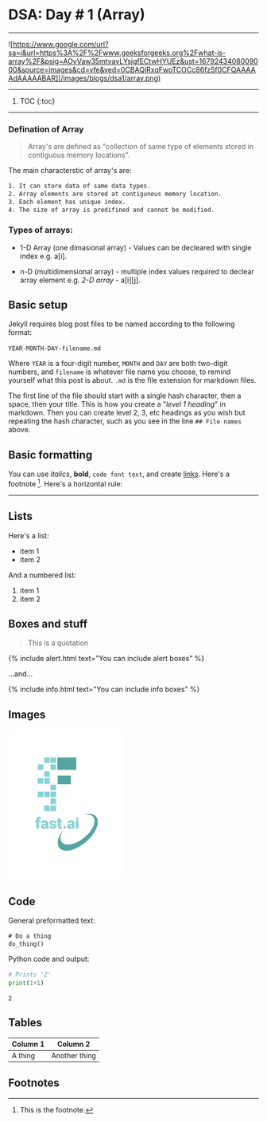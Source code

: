 
# DSA: Day # 1 (Array)
---
![https://www.google.com/url?sa=i&url=https%3A%2F%2Fwww.geeksforgeeks.org%2Fwhat-is-array%2F&psig=AOvVaw35mtvavLYsjgfECtwHYUEz&ust=1679243408009000&source=images&cd=vfe&ved=0CBAQjRxqFwoTCOCc86fz5f0CFQAAAAAdAAAAABAR](/images/blogs/dsa1/array.png)


---
1. TOC
{:toc}
---

### Defination of Array

> Array's are defined as "collection of same type of elements stored in contiguous memory locations".

The main characterstic of array's are:
 
	1. It can store data of same data types.
	2. Array elements are stored at contigunous memory location.
	3. Each element has unique index.
	4. The size of array is predifined and cannot be modified. 

### Types of arrays:
- 1-D Array (one dimasional array) -  Values can be decleared with single index e.g. 
a[i].

 
- n-D (multidimensional array) - multiple index values required to declear array element e.g. _2-D array_ - a[i][j].

 


## Basic setup

Jekyll requires blog post files to be named according to the following format:

`YEAR-MONTH-DAY-filename.md`

Where `YEAR` is a four-digit number, `MONTH` and `DAY` are both two-digit numbers, and `filename` is whatever file name you choose, to remind yourself what this post is about. `.md` is the file extension for markdown files.

The first line of the file should start with a single hash character, then a space, then your title. This is how you create a "*level 1 heading*" in markdown. Then you can create level 2, 3, etc headings as you wish but repeating the hash character, such as you see in the line `## File names` above.

## Basic formatting

You can use *italics*, **bold**, `code font text`, and create [links](https://www.markdownguide.org/cheat-sheet/). Here's a footnote [^1]. Here's a horizontal rule:

---

## Lists

Here's a list:

- item 1
- item 2

And a numbered list:

1. item 1
1. item 2

## Boxes and stuff

> This is a quotation

{% include alert.html text="You can include alert boxes" %}

...and...

{% include info.html text="You can include info boxes" %}

## Images

![](/images/logo.png "fast.ai's logo")

## Code

General preformatted text:

    # Do a thing
    do_thing()

Python code and output:

```python
# Prints '2'
print(1+1)
```

    2

## Tables

| Column 1 | Column 2 |
|-|-|
| A thing | Another thing |

## Footnotes

[^1]: This is the footnote.

